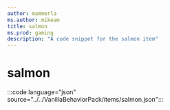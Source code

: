 ```yaml
---
author: mammerla
ms.author: mikeam
title: salmon
ms.prod: gaming
description: "A code snippet for the salmon item"
---
```


# salmon

:::code language="json" source="../../VanillaBehaviorPack/items/salmon.json":::
